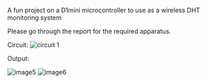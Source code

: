 
A fun project on a D1mini microcontroller to use as a wireless DHT monitoring system

Please go through the report for the required apparatus.

Circuit:
![circuit 1](https://github.com/MST-369/DHT_sensor_project/assets/145525421/2f578f48-2cd9-47b8-8756-fbab8f195c0c)

Output:

![image5](https://github.com/MST-369/DHT_sensor_project/assets/145525421/4b871748-7127-417a-b017-d3993ab58e97)
![image6](https://github.com/MST-369/DHT_sensor_project/assets/145525421/35df3111-7a88-4857-981b-e5c2ddaaacbe)
